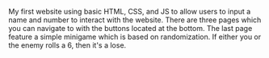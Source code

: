 My first website using basic HTML, CSS, and JS to allow users to input a name and number to interact with the website. There are three pages which you can navigate to with the buttons located at the bottom. The last page feature a simple minigame which is based on randomization. If either you or the enemy rolls a 6, then it's a lose.